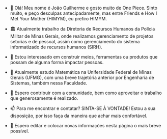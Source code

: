 - 👋 Olá! Meu nome é João Guilherme e gosto muito de One Piece. Sinto muito, e peço desculpas antecipadamente, mas entre Friends e How I Met Your Mother (HIMYM), eu prefiro HIMYM.
- 🏛️ Atualmente trabalho da Diretoria de Recursos Humanos da Polícia Militar de Minas Gerais, onde realizamos gerenciamento de projetos setorias e de pessoal, assim como gerenciamento do sistema informatizado de recursos humanos (SIRH).
- 👀 Estou interessado em construir meios, ferramentas ou produtos que possam de alguma forma impactar pessoas.
- 🌱 Atualmente estudo Matemática na Unifersidade Federal de Minas Gerais (UFMG), com uma breve trajetória anterior por Engenharia de Sistemas, também nessa Faculdade.
- 💞️ Espero contribuir com a comunidade, bem como aproveitar o trabalho que generosamente é realizado. 
- 📫 Para me encontrar e contatar? SINTA-SE À VONTADE! Estou a sua disposição, por isso faça da maneira que achar mais confortável.

- 🔷 Espero editar e colocar novas informações nesta página o mais breve possível.
